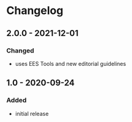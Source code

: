# Changelog

## 2.0.0 - 2021-12-01

### Changed

- uses EES Tools and new editorial guidelines


## 1.0 - 2020-09-24

### Added

- initial release
